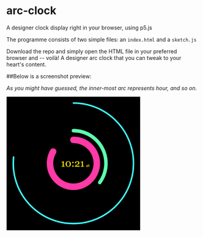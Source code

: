 # arc-clock
A designer clock display right in your browser, using p5.js


The programme consists of two simple files: an `index.html` and a `sketch.js`

Download the repo and simply open the HTML file in your preferred browser and -- voilà! A designer arc clock that you can tweak to your heart's content.

##Below is a screenshot preview:

*As you might have guessed, the inner-most arc represents hour, and so on.*

<img src="./images/Screen Shot 2018-05-24 at 10.21.37.png" width=350>
